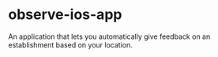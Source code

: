 # observe-ios-app
An application that lets you automatically give feedback on an establishment based on your location.
